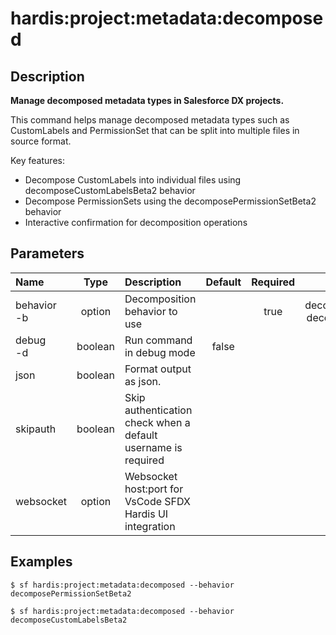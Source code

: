 <!-- This file has been generated with command 'sf hardis:doc:plugin:generate'. Please do not update it manually or it may be overwritten -->
# hardis:project:metadata:decomposed

## Description

**Manage decomposed metadata types in Salesforce DX projects.**

This command helps manage decomposed metadata types such as CustomLabels and PermissionSet that can be split into multiple files in source format.

Key features:
- Decompose CustomLabels into individual files using decomposeCustomLabelsBeta2 behavior
- Decompose PermissionSets using the decomposePermissionSetBeta2 behavior
- Interactive confirmation for decomposition operations

## Parameters

| Name                  |  Type   | Description                                                   | Default                | Required | Options                                              |
|:----------------------|:-------:|:--------------------------------------------------------------|:----------------------:|:--------:|:----------------------------------------------------:|
| behavior<br/>-b       | option  | Decomposition behavior to use                                 |                        | true     | decomposePermissionSetBeta2, decomposeCustomLabelsBeta2 |
| debug<br/>-d          | boolean | Run command in debug mode                                     | false                  |          |                                                      |
| json                  | boolean | Format output as json.                                        |                        |          |                                                      |
| skipauth              | boolean | Skip authentication check when a default username is required |                        |          |                                                      |
| websocket             | option  | Websocket host:port for VsCode SFDX Hardis UI integration     |                        |          |                                                      |

## Examples

```shell
$ sf hardis:project:metadata:decomposed --behavior decomposePermissionSetBeta2
```

```shell
$ sf hardis:project:metadata:decomposed --behavior decomposeCustomLabelsBeta2
```
